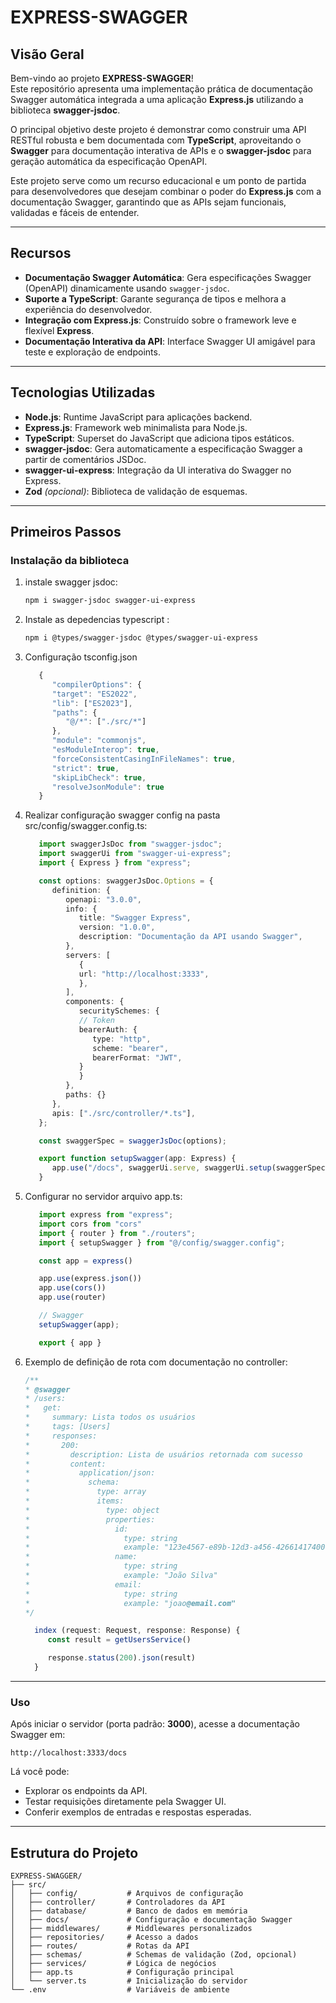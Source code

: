 # EXPRESS-SWAGGER

## Visão Geral

Bem-vindo ao projeto **EXPRESS-SWAGGER**!  
Este repositório apresenta uma implementação prática de documentação Swagger automática integrada a uma aplicação **Express.js** utilizando a biblioteca **swagger-jsdoc**.  

O principal objetivo deste projeto é demonstrar como construir uma API RESTful robusta e bem documentada com **TypeScript**, aproveitando o **Swagger** para documentação interativa de APIs e o **swagger-jsdoc** para geração automática da especificação OpenAPI.

Este projeto serve como um recurso educacional e um ponto de partida para desenvolvedores que desejam combinar o poder do **Express.js** com a documentação Swagger, garantindo que as APIs sejam funcionais, validadas e fáceis de entender.

---

## Recursos

- **Documentação Swagger Automática**: Gera especificações Swagger (OpenAPI) dinamicamente usando `swagger-jsdoc`.
- **Suporte a TypeScript**: Garante segurança de tipos e melhora a experiência do desenvolvedor.
- **Integração com Express.js**: Construído sobre o framework leve e flexível **Express**.
- **Documentação Interativa da API**: Interface Swagger UI amigável para teste e exploração de endpoints.

---

## Tecnologias Utilizadas

- **Node.js**: Runtime JavaScript para aplicações backend.
- **Express.js**: Framework web minimalista para Node.js.
- **TypeScript**: Superset do JavaScript que adiciona tipos estáticos.
- **swagger-jsdoc**: Gera automaticamente a especificação Swagger a partir de comentários JSDoc.
- **swagger-ui-express**: Integração da UI interativa do Swagger no Express.
- **Zod** *(opcional)*: Biblioteca de validação de esquemas.

---

## Primeiros Passos

### Instalação da biblioteca

1. instale swagger jsdoc:
   ```bash
   npm i swagger-jsdoc swagger-ui-express
   ````

2. Instale as depedencias typescript :

   ```bash
   npm i @types/swagger-jsdoc @types/swagger-ui-express
   ```

3. Configuração tsconfig.json

   ```ts
      {
         "compilerOptions": {
         "target": "ES2022",
         "lib": ["ES2023"],
         "paths": {
            "@/*": ["./src/*"]
         },
         "module": "commonjs",
         "esModuleInterop": true,
         "forceConsistentCasingInFileNames": true,
         "strict": true,
         "skipLibCheck": true,
         "resolveJsonModule": true
      }
   ```

4. Realizar configuração swagger config na pasta src/config/swagger.config.ts:

   `````ts
      import swaggerJsDoc from "swagger-jsdoc";
      import swaggerUi from "swagger-ui-express";
      import { Express } from "express";

      const options: swaggerJsDoc.Options = {
         definition: {
            openapi: "3.0.0",
            info: {
               title: "Swagger Express",
               version: "1.0.0",
               description: "Documentação da API usando Swagger",
            },
            servers: [
               {
               url: "http://localhost:3333",
               },
            ],
            components: {
               securitySchemes: {
               // Token
               bearerAuth: {
                  type: "http",
                  scheme: "bearer",
                  bearerFormat: "JWT",
               }
               }
            },
            paths: {}
         },
         apis: ["./src/controller/*.ts"], 
      };

      const swaggerSpec = swaggerJsDoc(options);

      export function setupSwagger(app: Express) {
         app.use("/docs", swaggerUi.serve, swaggerUi.setup(swaggerSpec));
      }

   `````

5. Configurar no servidor arquivo app.ts:

   ```ts
      import express from "express";
      import cors from "cors"
      import { router } from "./routers";
      import { setupSwagger } from "@/config/swagger.config";

      const app = express()

      app.use(express.json())
      app.use(cors())
      app.use(router)

      // Swagger
      setupSwagger(app);

      export { app }
   ```
6. Exemplo de definição de rota com documentação no controller:

    ```ts
   /**
    * @swagger
    * /users:
    *   get:
    *     summary: Lista todos os usuários
    *     tags: [Users]
    *     responses:
    *       200:
    *         description: Lista de usuários retornada com sucesso
    *         content:
    *           application/json:
    *             schema:
    *               type: array
    *               items:
    *                 type: object
    *                 properties:
    *                   id:
    *                     type: string
    *                     example: "123e4567-e89b-12d3-a456-426614174000"
    *                   name:
    *                     type: string
    *                     example: "João Silva"
    *                   email:
    *                     type: string
    *                     example: "joao@email.com"
    */

      index (request: Request, response: Response) {
         const result = getUsersService()

         response.status(200).json(result)
      }

   ```

---

### Uso

Após iniciar o servidor (porta padrão: **3000**), acesse a documentação Swagger em:

```
http://localhost:3333/docs
```

Lá você pode:

* Explorar os endpoints da API.
* Testar requisições diretamente pela Swagger UI.
* Conferir exemplos de entradas e respostas esperadas.

---

## Estrutura do Projeto

```
EXPRESS-SWAGGER/
├── src/
│   ├── config/           # Arquivos de configuração
│   ├── controller/       # Controladores da API
│   ├── database/         # Banco de dados em memória
│   ├── docs/             # Configuração e documentação Swagger
│   ├── middlewares/      # Middlewares personalizados
│   ├── repositories/     # Acesso a dados
│   ├── routes/           # Rotas da API
│   ├── schemas/          # Schemas de validação (Zod, opcional)
│   ├── services/         # Lógica de negócios
│   ├── app.ts            # Configuração principal
│   └── server.ts         # Inicialização do servidor
└── .env                  # Variáveis de ambiente
```